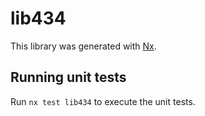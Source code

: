 # lib434

This library was generated with [Nx](https://nx.dev).

## Running unit tests

Run `nx test lib434` to execute the unit tests.
